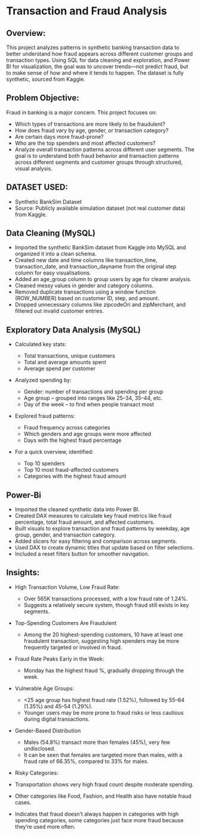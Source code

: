 # Transaction and Fraud Analysis

## Overview:
This project analyzes patterns in synthetic banking transaction data to better understand how fraud appears across different customer groups and transaction types. Using SQL for data cleaning and exploration, and Power BI for visualization, the goal was to uncover trends—not predict fraud, but to make sense of how and where it tends to happen. The dataset is fully synthetic, sourced from Kaggle.

## Problem Objective:
 Fraud in banking is a major concern. This project focuses on:
   * Which types of transactions are more likely to be fraudulent?
   * How does fraud vary by age, gender, or transaction category?
   * Are certain days more fraud-prone?
   * Who are the top spenders and most affected customers?
   * Analyze overall transaction patterns across different user segments.
The goal is to understand both fraud behavior and transaction patterns across different segments and customer groups through structured, visual analysis.

## DATASET USED:
* Synthetic BankSim Dataset
* Source: Publicly available simulation dataset (not real customer data) from Kaggle.

## Data Cleaning (MySQL)
* Imported the synthetic BankSim dataset from Kaggle into MySQL and organized it into a clean schema.
* Created new date and time columns like transaction_time, transaction_date, and transaction_dayname from the original step column for easy visualisations.
* Added an age_group column to group users by age for clearer analysis.
* Cleaned messy values in gender and category columns.
* Removed duplicate transactions using a window function (ROW_NUMBER) based on customer ID, step, and amount.
* Dropped unnecessary columns like zipcodeOri and zipMerchant, and filtered out invalid customer entries.

## Exploratory Data Analysis (MySQL)
* Calculated key stats:
   * Total transactions, unique customers
   * Total and average amounts spent
   * Average spend per customer

* Analyzed spending by:
   * Gender: number of transactions and spending per group
   * Age group – grouped into ranges like 25–34, 35–44, etc.
   * Day of the week – to find when people transact most

* Explored fraud patterns:
   * Fraud frequency across categories
   * Which genders and age groups were more affected
   * Days with the highest fraud percentage

* For a quick overview, identified:
   * Top 10 spenders
   * Top 10 most fraud-affected customers
   * Categories with the highest fraud amount
 
## Power-Bi
* Imported the cleaned synthetic data into Power BI.
* Created DAX measures to calculate key fraud metrics like fraud percentage, total fraud amount, and affected customers.
* Built visuals to explore transaction and fraud patterns by weekday, age group, gender, and transaction category.
* Added slicers for easy filtering and comparison across segments.
* Used DAX to create dynamic titles that update based on filter selections.
* Included a reset filters button for smoother navigation.

## Insights:
* High Transaction Volume, Low Fraud Rate:
  * Over 565K transactions processed, with a low fraud rate of 1.24%.
  * Suggests a relatively secure system, though fraud still exists in key segments.

* Top-Spending Customers Are Fraudulent
  * Among the 20 highest-spending customers, 10 have at least one fraudulent transaction, suggesting high spenders may be more frequently targeted or involved in fraud.

* Fraud Rate Peaks Early in the Week:
  * Monday has the highest fraud %, gradually dropping through the week.

* Vulnerable Age Groups:
  * <25 age group has highest fraud rate (1.52%), followed by 55–64 (1.35%) and 45–54 (1.29%).
  * Younger users may be more prone to fraud risks or less cautious during digital transactions.

* Gender-Based Distribution
  * Males (54.8%) transact more than females (45%), very few undisclosed.
  * It can be seen that females are targeted more than males, with a fraud rate of 66.35%, compared to 33% for males.

* Risky Categories:
 * Transportation shows very high fraud count despite moderate spending.
 * Other categories like Food, Fashion, and Health also have notable fraud cases.
 * Indicates that fraud doesn’t always happen in categories with high spending categories, some categories just face more fraud because they’re used more often.
